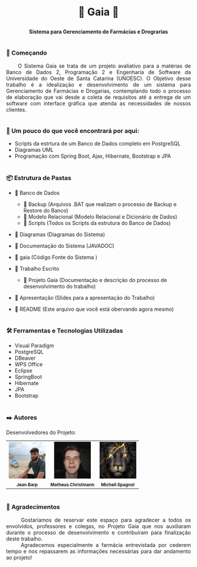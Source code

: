 # <p align="center"> <strong> 💊  Gaia  🧬 </strong> </p>

<p align="center"> <strong> Sistema para Gerenciamento de Farmácias e Drograrias </strong> </center> </p>

#

### 🚀 Começando 
<p align="justify">
&nbsp&nbsp&nbsp&nbsp
O Sistema Gaia se trata de um projeto avaliativo para a matérias de Banco de Dados 2, Programação 2 e Engenharia de Software da Universidade do Oeste de Santa Catarina (UNOESC). O Objetivo desse trabalho é a idealização e desenvolvimento de um sistema para Gerenciamento de Farmácias e Drogarias, contemplando todo o processo de elaboração que vai desde a coleta de requisitos até a entrega de um software com interface gráfica que atenda as necessidades de nossos clientes.
</p>

#

### 🔎 Um pouco do que você encontrará por aqui:
- Scripts da estrtura de um Banco de Dados completo em PostgreSQL
- Diagramas UML
- Programação com Spring Boot, Ajax, Hibernate, Bootstrap e JPA

#

### 📦 Estrutura de Pastas

- 📁 Banco de Dados
  - 📁 Backup (Arquivos .BAT que realizam o processo de Backup e Restore do Banco)
  - 📁 Modelo Relacional (Modelo Relacional e Dicionário de Dados)
  - 📁 Scripts (Todos os Scripts da estrutura do Banco de Dados)

- 📁 Diagramas (Diagramas do Sistema)

- 📁 Documentação do Sistema (JAVADOC)

- 📁 gaia (Código Fonte do Sistema )

- 📁 Trabalho Escrito
  - 📄 Projeto Gaia (Documentação e descrição do processo de desenvolvimento do trabalho)
  
- 📄 Apresentação (Slides para a apresentação do Trabalho)
   
- 📄 README (Este arquivo que você está obervando agora mesmo)

#

### 🛠️ Ferramentas e Tecnologias Utilizadas

- Visual Paradigm
- PostgreSQL
- DBeaver
- WPS Office
- Eclipse
- SpringBoot
- Hibernate
- JPA
- Bootstrap

#

### ✒️ Autores

Desenvolvedores do Projeto:

<table>
  <tr>
    <td align="center">
      <a href="#">
        <img src="https://github.com/MatheusChristmann/Banco_de_Dados-Gaia/blob/main/Imagens/README/Jean.jpg" width="100px;" alt="Jean"/><br>
        <sub>
          <b>Jean Barp</b>
        </sub>
      </a>
    </td>
    <td align="center">
      <a href="#">
        <img src="https://github.com/MatheusChristmann/Banco_de_Dados-Gaia/blob/main/Imagens/README/Matheus.jpg" width="100px;" alt="Matheus"/><br>
        <sub>
          <b>Matheus Christmann</b>
        </sub>
      </a>
    </td>
    <td align="center">
      <a href="#">
        <img src="https://github.com/MatheusChristmann/Banco_de_Dados-Gaia/blob/main/Imagens/README/Michel.jpg" width="100px;" alt="Michell"/><br>
        <sub>
          <b>Michell Spagnol</b>
        </sub>
      </a>
    </td>
  </tr>
</table>

#

### 🎁 Agradecimentos

<p align="justify">
&nbsp&nbsp&nbsp&nbsp
Gostaríamos de reservar este espaço para agradecer a todos os envolvidos, professores e colegas, no Projeto Gaia que nos auxiliaram durante o processo de desenvolvimento e contribuíram para finalização deste trabalho. <br>
&nbsp&nbsp&nbsp&nbsp
Agradecemos especialmente a farmácia entrevistada por cederem tempo e nos repassarem as informações necessárias para dar andamento ao projeto! <br>
</p>
